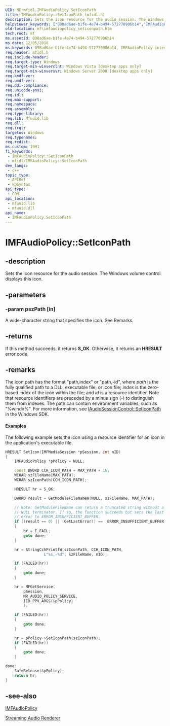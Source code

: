 ```yaml
---
UID: NF:mfidl.IMFAudioPolicy.SetIconPath
title: IMFAudioPolicy::SetIconPath (mfidl.h)
description: Sets the icon resource for the audio session. The Windows volume control displays this icon.
helpviewer_keywords: ["098ad6ae-b1fe-4e74-b494-572770906b14","IMFAudioPolicy interface [Media Foundation]","SetIconPath method","IMFAudioPolicy.SetIconPath","IMFAudioPolicy::SetIconPath","SetIconPath","SetIconPath method [Media Foundation]","SetIconPath method [Media Foundation]","IMFAudioPolicy interface","mf.imfaudiopolicy_seticonpath","mfidl/IMFAudioPolicy::SetIconPath"]
old-location: mf\imfaudiopolicy_seticonpath.htm
tech.root: mf
ms.assetid: 098ad6ae-b1fe-4e74-b494-572770906b14
ms.date: 12/05/2018
ms.keywords: 098ad6ae-b1fe-4e74-b494-572770906b14, IMFAudioPolicy interface [Media Foundation],SetIconPath method, IMFAudioPolicy.SetIconPath, IMFAudioPolicy::SetIconPath, SetIconPath, SetIconPath method [Media Foundation], SetIconPath method [Media Foundation],IMFAudioPolicy interface, mf.imfaudiopolicy_seticonpath, mfidl/IMFAudioPolicy::SetIconPath
req.header: mfidl.h
req.include-header: 
req.target-type: Windows
req.target-min-winverclnt: Windows Vista [desktop apps only]
req.target-min-winversvr: Windows Server 2008 [desktop apps only]
req.kmdf-ver: 
req.umdf-ver: 
req.ddi-compliance: 
req.unicode-ansi: 
req.idl: 
req.max-support: 
req.namespace: 
req.assembly: 
req.type-library: 
req.lib: Mfuuid.lib
req.dll: 
req.irql: 
targetos: Windows
req.typenames: 
req.redist: 
ms.custom: 19H1
f1_keywords:
 - IMFAudioPolicy::SetIconPath
 - mfidl/IMFAudioPolicy::SetIconPath
dev_langs:
 - c++
topic_type:
 - APIRef
 - kbSyntax
api_type:
 - COM
api_location:
 - mfuuid.lib
 - mfuuid.dll
api_name:
 - IMFAudioPolicy.SetIconPath
---
```


# IMFAudioPolicy::SetIconPath


## -description

Sets the icon resource for the audio session. The Windows volume control displays this icon.

## -parameters

### -param pszPath [in]

A wide-character string that specifies the icon. See Remarks.

## -returns

If this method succeeds, it returns <b>S_OK</b>. Otherwise, it returns an <b>HRESULT</b> error code.

## -remarks

The icon path has the format "path,index" or "path,-id", where <i>path</i> is the fully qualified path to a DLL, executable file, or icon file; <i>index</i> is the zero-based index of the icon within the file; and <i>id</i> is a resource identifier. Note that resource identifiers are preceded by a minus sign (-) to distinguish them from indexes. The path can contain environment variables, such as "%windir%". For more information, see <a href="/windows/desktop/api/audiopolicy/nf-audiopolicy-iaudiosessioncontrol-seticonpath">IAudioSessionControl::SetIconPath</a> in the Windows SDK.


#### Examples

The following example sets the icon using a resource identifier for an icon in the application's executable file.


```cpp
HRESULT SetIcon(IMFMediaSession *pSession, int nID)
{
    IMFAudioPolicy *pPolicy = NULL;

    const DWORD CCH_ICON_PATH = MAX_PATH + 16;
    WCHAR szFileName[MAX_PATH];
    WCHAR szIconPath[CCH_ICON_PATH];

    HRESULT hr = S_OK;

    DWORD result = GetModuleFileNameW(NULL, szFileName, MAX_PATH);

    // Note: GetModuleFileName can return a truncated string without a 
    // NULL terminator. If so, the function succeeds but sets the last 
    // error to ERROR_INSUFFICIENT_BUFFER.
    if ((result == 0) || (GetLastError() ==  ERROR_INSUFFICIENT_BUFFER))
    {
        hr = E_FAIL;
        goto done;
    }

    hr = StringCchPrintfW(szIconPath, CCH_ICON_PATH, 
                 L"%s,-%d", szFileName, nID);

    if (FAILED(hr))
    {
        goto done;
    }

    hr = MFGetService(
        pSession, 
        MR_AUDIO_POLICY_SERVICE, 
        IID_PPV_ARGS(&pPolicy)
        );

    if (FAILED(hr))
    {
        goto done;
    }

    hr = pPolicy->SetIconPath(szIconPath);
    if (FAILED(hr))
    {
        goto done;
    }

done:
    SafeRelease(&pPolicy);
    return hr;
}

```

## -see-also

<a href="/windows/desktop/api/mfidl/nn-mfidl-imfaudiopolicy">IMFAudioPolicy</a>



<a href="/windows/desktop/medfound/streaming-audio-renderer">Streaming Audio Renderer</a>